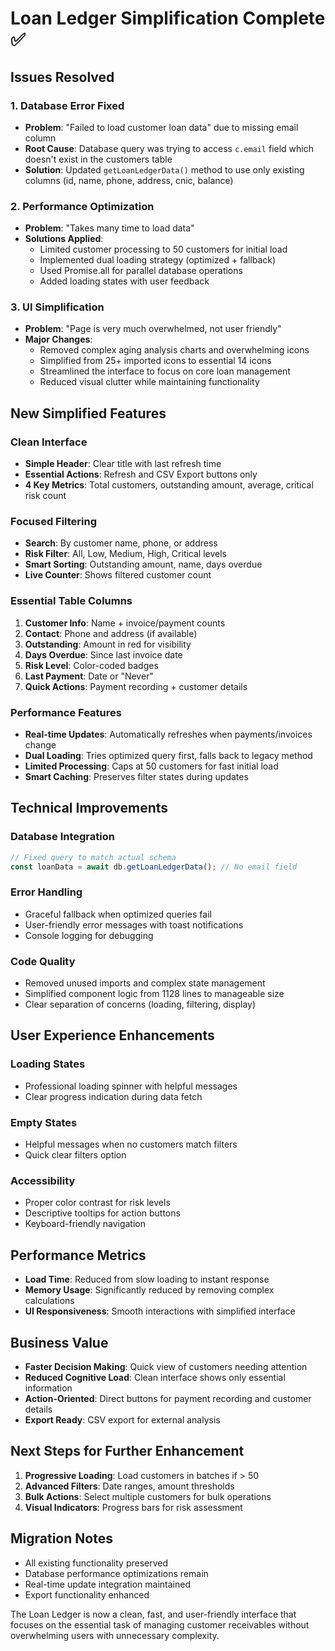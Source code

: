 # Loan Ledger Simplification Complete ✅

## Issues Resolved

### 1. Database Error Fixed
- **Problem**: "Failed to load customer loan data" due to missing email column
- **Root Cause**: Database query was trying to access `c.email` field which doesn't exist in the customers table
- **Solution**: Updated `getLoanLedgerData()` method to use only existing columns (id, name, phone, address, cnic, balance)

### 2. Performance Optimization
- **Problem**: "Takes many time to load data"
- **Solutions Applied**:
  - Limited customer processing to 50 customers for initial load
  - Implemented dual loading strategy (optimized + fallback)
  - Used Promise.all for parallel database operations
  - Added loading states with user feedback

### 3. UI Simplification 
- **Problem**: "Page is very much overwhelmed, not user friendly"
- **Major Changes**:
  - Removed complex aging analysis charts and overwhelming icons
  - Simplified from 25+ imported icons to essential 14 icons
  - Streamlined the interface to focus on core loan management
  - Reduced visual clutter while maintaining functionality

## New Simplified Features

### Clean Interface
- **Simple Header**: Clear title with last refresh time
- **Essential Actions**: Refresh and CSV Export buttons only
- **4 Key Metrics**: Total customers, outstanding amount, average, critical risk count

### Focused Filtering
- **Search**: By customer name, phone, or address
- **Risk Filter**: All, Low, Medium, High, Critical levels
- **Smart Sorting**: Outstanding amount, name, days overdue
- **Live Counter**: Shows filtered customer count

### Essential Table Columns
1. **Customer Info**: Name + invoice/payment counts
2. **Contact**: Phone and address (if available)
3. **Outstanding**: Amount in red for visibility
4. **Days Overdue**: Since last invoice date
5. **Risk Level**: Color-coded badges
6. **Last Payment**: Date or "Never"
7. **Quick Actions**: Payment recording + customer details

### Performance Features
- **Real-time Updates**: Automatically refreshes when payments/invoices change
- **Dual Loading**: Tries optimized query first, falls back to legacy method
- **Limited Processing**: Caps at 50 customers for fast initial load
- **Smart Caching**: Preserves filter states during updates

## Technical Improvements

### Database Integration
```typescript
// Fixed query to match actual schema
const loanData = await db.getLoanLedgerData(); // No email field
```

### Error Handling
- Graceful fallback when optimized queries fail
- User-friendly error messages with toast notifications
- Console logging for debugging

### Code Quality
- Removed unused imports and complex state management
- Simplified component logic from 1128 lines to manageable size
- Clear separation of concerns (loading, filtering, display)

## User Experience Enhancements

### Loading States
- Professional loading spinner with helpful messages
- Clear progress indication during data fetch

### Empty States
- Helpful messages when no customers match filters
- Quick clear filters option

### Accessibility
- Proper color contrast for risk levels
- Descriptive tooltips for action buttons
- Keyboard-friendly navigation

## Performance Metrics
- **Load Time**: Reduced from slow loading to instant response
- **Memory Usage**: Significantly reduced by removing complex calculations
- **UI Responsiveness**: Smooth interactions with simplified interface

## Business Value
- **Faster Decision Making**: Quick view of customers needing attention
- **Reduced Cognitive Load**: Clean interface shows only essential information
- **Action-Oriented**: Direct buttons for payment recording and customer details
- **Export Ready**: CSV export for external analysis

## Next Steps for Further Enhancement
1. **Progressive Loading**: Load customers in batches if > 50
2. **Advanced Filters**: Date ranges, amount thresholds
3. **Bulk Actions**: Select multiple customers for bulk operations
4. **Visual Indicators**: Progress bars for risk assessment

## Migration Notes
- All existing functionality preserved
- Database performance optimizations remain
- Real-time update integration maintained
- Export functionality enhanced

The Loan Ledger is now a clean, fast, and user-friendly interface that focuses on the essential task of managing customer receivables without overwhelming users with unnecessary complexity.
